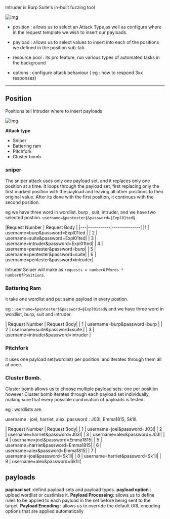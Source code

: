 Intruder is Burp Suite's in-built fuzzing tool

![img](https://tryhackme-images.s3.amazonaws.com/user-uploads/5d9e176315f8850e719252ed/room-content/4d8d5926216e90c046d9d8ee1025bb6f.png)

- position : allows us to select an Attack Type,as well as configure where in the request template we wish to insert our payloads.

- payload : allows us to select values to insert into each of the positions we defined in the position sub-tab.

- resource pool : its pro feature,  run various types of automated tasks in the background

- options :  configure attack behaviour ( eg : how to respond 3xx responses)

***

## Position

Positions tell Intruder where to insert payloads 

![img](https://tryhackme-images.s3.amazonaws.com/user-uploads/5d9e176315f8850e719252ed/room-content/c286bd89e92aab284460ab9302b3b18c.png)

**Attack type**

- Sniper
- Battering ram
- Pitchfork
- Cluster bomb

### sniper

The sniper attack uses only one payload set, and it replaces only one position at a time. It loops through the payload set, first replacing only the first marked position with the payload and leaving all other positions to their original value. After its done with the first position, it continues with the second position.

eg we have three word in wordlist. burp , suit, intruder, and we have two selected postion. `username=§pentester§&password=§Expl01ted§`

|Request Number	| Request Body |
|---|-----------|--------------|
|1  | username=burp&password=Expl01ted |
| 2 | username=suite&password=Expl01ted|
| 3 | username=intruder&password=Expl01ted|
| 4 | username=pentester&password=burp|
| 5 | username=pentester&password=suite|
| 6 | username=pentester&password=intruder|

 Intruder Sniper will make as `requests = numberOfWords * numberOfPositions`.

### Battering Ram 

it take one wordlist and put same payload in every postion.

eg : `username=§pentester§&password=§Expl01ted§` and we have three word in wordlist, burp, suit and intruder.

| Request Number | Request Body|
| 1 | username=burp&password=burp |
| 2 | username=suite&password=suite |
| 3 | username=intruder&password=intruder |

### Pitchfork 

it uses one payload set(wordlist) per position. and iterates through them all at once.

### Cluster Bomb.

Cluster bomb allows us to choose multiple payload sets: one per position however Cluster bomb iterates through each payload set individually, making sure that every possible combination of payloads is tested.

eg : wordlists are.

username : joel, harriet, alex.
password : J03l, Emma1815, Sk1ll.

| Request Number | Request Body|
| 1 | username=joel&password=J03l|
| 2 | username=harriet&password=J03l|
| 3 | username=alex&password=J03l|
| 4 | username=joel&password=Emma1815|
| 5 | username=harriet&password=Emma1815|
| 6 | username=alex&password=Emma1815|
| 7 | username=joel&password=Sk1ll|
| 8 | username=harriet&password=Sk1ll|
| 9 | username=alex&password=Sk1ll|

## payloads

**payload set** :defind payload sets and payload types.
**payload option** : upload wordlist or custimise it.
**Payload Processing**: allows us to define rules to be applied to each payload in the set before being sent to the target.
**Payload Encoding** : allows us to override the default URL encoding options that are applied automatically

